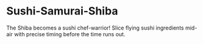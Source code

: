 # Sushi-Samurai-Shiba
The Shiba becomes a sushi chef-warrior! Slice flying sushi ingredients mid-air with precise timing before the time runs out.
